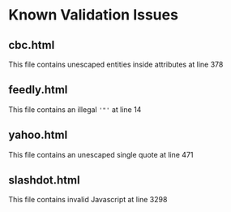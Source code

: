 # Known Validation Issues

## cbc.html

This file contains unescaped entities inside attributes at line 378

## feedly.html

This file contains an illegal `'"'` at line 14

## yahoo.html

This file contains an unescaped single quote at line 471

## slashdot.html

This file contains invalid Javascript at line 3298

